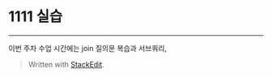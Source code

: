 # 1111 실습
---
이번 주차 수업 시간에는 join 질의문 복습과 서브쿼리,  

> Written with [StackEdit](https://stackedit.io/).
<!--stackedit_data:
eyJoaXN0b3J5IjpbMTc1ODk5MDIzNF19
-->